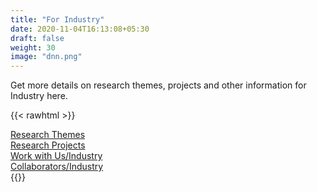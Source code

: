 ```yaml
---
title: "For Industry"
date: 2020-11-04T16:13:08+05:30
draft: false
weight: 30
image: "dnn.png"
---
```


Get more details on research themes, projects and other information for Industry here.

{{< rawhtml >}}
<div class="row">
  <div class="col-sm-12 col-md-6 ">
    <div class="quick-links">
      <i class="fas fa-vial"></i>
      <a href="/research/">Research Themes</a>
    </div>
  </div>
  <div class="col-sm-12 col-md-6">
    <div class="quick-links">
      <i class="fas fa-project-diagram"></i>
      <a href="/projects/">Research Projects</a>
    </div>
  </div>
  <div class="col-sm-12 col-md-6 ">
    <div class="quick-links">
      <i class="fas fa-users"></i>
      <a href="/industry/">Work with Us/Industry</a>
    </div>
  </div>
  <div class="col-sm-12 col-md-6 ">
    <div class="quick-links">
      <i class="fas fa-handshake"></i>
      <a href="/industry/">Collaborators/Industry</a>
    </div>
  </div>
</div>
{{</ rawhtml >}}

